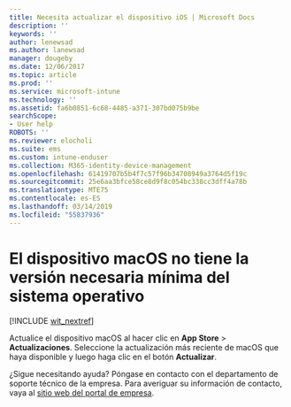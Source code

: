 ```yaml
---
title: Necesita actualizar el dispositivo iOS | Microsoft Docs
description: ''
keywords: ''
author: lenewsad
ms.author: lanewsad
manager: dougeby
ms.date: 12/06/2017
ms.topic: article
ms.prod: ''
ms.service: microsoft-intune
ms.technology: ''
ms.assetid: fa6b0851-6c68-4485-a371-307bd075b9be
searchScope:
- User help
ROBOTS: ''
ms.reviewer: elocholi
ms.suite: ems
ms.custom: intune-enduser
ms.collection: M365-identity-device-management
ms.openlocfilehash: 61419707b5b4f7c57f96b34708949a3764d5f19c
ms.sourcegitcommit: 25e6aa3bfce58ce8d9f8c054bc338cc3dff4a78b
ms.translationtype: MTE75
ms.contentlocale: es-ES
ms.lasthandoff: 03/14/2019
ms.locfileid: "55837936"
---
```

# <a name="your-macos-device-doesnt-have-the-required-minimum-operating-system-version"></a>El dispositivo macOS no tiene la versión necesaria mínima del sistema operativo

[!INCLUDE [wit_nextref](includes/end-user-os-update-guidance.md)]

Actualice el dispositivo macOS al hacer clic en **App Store** > **Actualizaciones**. Seleccione la actualización más reciente de macOS que haya disponible y luego haga clic en el botón **Actualizar**.

¿Sigue necesitando ayuda? Póngase en contacto con el departamento de soporte técnico de la empresa. Para averiguar su información de contacto, vaya al [sitio web del portal de empresa](https://go.microsoft.com/fwlink/?linkid=2010980).
